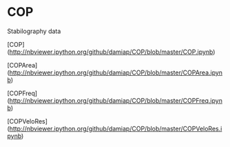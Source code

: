 COP
===
Stabilography data

[COP] (http://nbviewer.ipython.org/github/damiap/COP/blob/master/COP.ipynb)

[COPArea] (http://nbviewer.ipython.org/github/damiap/COP/blob/master/COPArea.ipynb)


[COPFreq] (http://nbviewer.ipython.org/github/damiap/COP/blob/master/COPFreq.ipynb)


[COPVeloRes] (http://nbviewer.ipython.org/github/damiap/COP/blob/master/COPVeloRes.ipynb)


